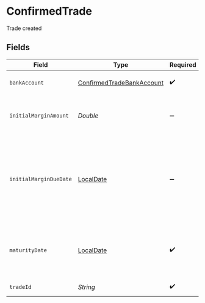 # ConfirmedTrade

Trade created


## Fields

| Field                                                                                                   | Type                                                                                                    | Required                                                                                                | Description                                                                                             |
| ------------------------------------------------------------------------------------------------------- | ------------------------------------------------------------------------------------------------------- | ------------------------------------------------------------------------------------------------------- | ------------------------------------------------------------------------------------------------------- |
| `bankAccount`                                                                                           | [ConfirmedTradeBankAccount](../../models/shared/ConfirmedTradeBankAccount.md)                           | :heavy_check_mark:                                                                                      | An existing bank account                                                                                |
| `initialMarginAmount`                                                                                   | *Double*                                                                                                | :heavy_minus_sign:                                                                                      | Only for forwards. Trade's deposit amount.                                                              |
| `initialMarginDueDate`                                                                                  | [LocalDate](https://docs.oracle.com/javase/8/docs/api/java/time/LocalDate.html)                         | :heavy_minus_sign:                                                                                      | Only for forwards. Date on or before which deposit must be received by Ebury. Date and time are in UTC. |
| `maturityDate`                                                                                          | [LocalDate](https://docs.oracle.com/javase/8/docs/api/java/time/LocalDate.html)                         | :heavy_check_mark:                                                                                      | Limit date and time (UTC) in which funds must be received by Ebury                                      |
| `tradeId`                                                                                               | *String*                                                                                                | :heavy_check_mark:                                                                                      | Trade identifier                                                                                        |